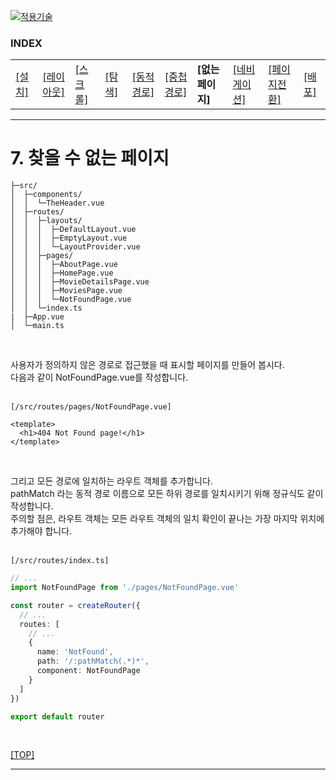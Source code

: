 [vuejs]: readme.md
[![적용기술](https://skillicons.dev/icons?i=vue,vercel,ts,vscode)][vuejs]

### INDEX

<table>
  <tr>
    <td><a href="sect_01.md"> [설치]        </a></td>
    <td><a href="sect_02.md"> [레이아웃]    </a></td>
    <td><a href="sect_03.md"> [스크롤]      </a></td>
    <td><a href="sect_04.md"> [탐색]        </a></td>
    <td><a href="sect_05.md"> [동적경로]    </a></td>
    <td><a href="sect_06.md"> [중첩경로]     </a></td>
    <td><b href="sect_07.md"> [없는페이지]    </b></td>  
    <td><a href="sect_08.md"> [네비게이션]   </a></td>  
    <td><a href="sect_09.md"> [페이지전환]   </a></td>  
    <td><a href="sect_10.md"> [배포]        </a></td>  
  </tr>
</table>

---
# 7. 찾을 수 없는 페이지

```shell
├─src/
│  ├─components/
│  │  └─TheHeader.vue
│  ├─routes/
│  │  ├─layouts/
│  │  │  ├─DefaultLayout.vue
│  │  │  ├─EmptyLayout.vue
│  │  │  └─LayoutProvider.vue
│  │  ├─pages/
│  │  │  ├─AboutPage.vue
│  │  │  ├─HomePage.vue
│  │  │  ├─MovieDetailsPage.vue
│  │  │  ├─MoviesPage.vue
│  │  │  └─NotFoundPage.vue
│  │  └─index.ts
|  ├─App.vue
│  └─main.ts
```
<br/>

사용자가 정의하지 않은 경로로 접근했을 때 표시할 페이지를 만들어 봅시다.<br/>
다음과 같이 NotFoundPage.vue를 작성합니다.<br/>
<br/>

`[/src/routes/pages/NotFoundPage.vue]`
```vue
<template>
  <h1>404 Not Found page!</h1>
</template>
```
<br/>

그리고 모든 경로에 일치하는 라우트 객체를 추가합니다.<br/>
pathMatch 라는 동적 경로 이름으로 모든 하위 경로를 일치시키기 위해 정규식도 같이 작성합니다.<br/>
주의할 점은, 라우트 객체는 모든 라우트 객체의 일치 확인이 끝나는 가장 마지막 위치에 추가해야 합니다.<br/>
<br/>

`[/src/routes/index.ts]`
```ts
// ...
import NotFoundPage from './pages/NotFoundPage.vue'

const router = createRouter({
  // ...
  routes: [
    // ...
    {
      name: 'NotFound',
      path: '/:pathMatch(.*)*',
      component: NotFoundPage
    }
  ]
})

export default router
```
<br/>

[[TOP]](#index)

---
